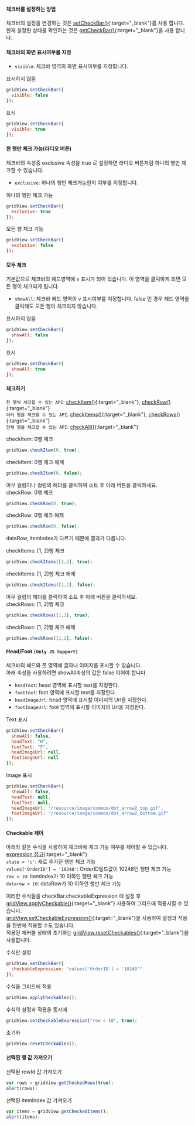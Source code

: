 #### 체크바를 설정하는 방법
체크바의 설정을 변경하는 것은 [setCheckBar()](http://help.realgrid.com/api/GridBase/setCheckBar/){:target="_blank"}를 사용 합니다.  
현재 설정된 상태를 확인하는 것은 [getCheckBar()](http://help.realgrid.com/api/GridBase/getCheckBar/){:target="_blank"}을 사용 합니다.

#### 체크바의 화면 표시여부를 지정   
- `visible`: 체크바 영역의 화면 표시여부를 지정합니다. 

<a class="btn primary small round lowercase" id="btnSetVisibleFalse">표시하지 않음</a>

```js
gridView.setCheckBar({
  visible: false  
});
```

<a class="btn primary small round lowercase" id="btnSetVisibleTrue">표시</a>

```js
gridView.setCheckBar({
  visible: true  
});
```

#### 한 행만 체크 가능(라디오 버튼) 
체크바의 속성중 exclusive 속성을 true 로 설정하면 라디오 버튼처럼 하나의 행만 체크할 수 있습니다.

- `exclusive`: 하나의 행만 체크가능한지 여부를 지정합니다.  

<a class="btn primary small round lowercase" id="btnSetExclusiveTrue">하나의 행만 체크 가능</a>

```js
gridView.setCheckBar({
  exclusive: true  
});
```

<a class="btn primary small round lowercase" id="btnSetExclusiveFalse">모든 행 체크 가능</a>

```js
gridView.setCheckBar({
  exclusive: false  
});
```

#### 모두 체크
기본값으로 체크바의 헤드영역에 v 표시가 되어 있습니다. 이 영역을 클릭하게 되면 모든 행이 체크되게 됩니다.  

- `showAll`: 체크바 헤드 영역의 v 표시여부를 지정합니다. false 인 경우 헤드 영역을 클릭해도 모든 행이 체크되지 않습니다.  

<a class="btn primary small round lowercase" id="btnSetShowAllFalse">표시하지 않음</a>

```js
gridView.setCheckBar({
  showAll: false  
});
```

<a class="btn primary small round lowercase" id="btnSetShowAllTrue">표시</a>

```js
gridView.setCheckBar({
  showAll: true  
});
```

#### 체크하기
`한 행씩 체크할 수 있는 API`: [checkItem()](http://help.realgrid.com/api/GridBase/checkItem/){:target="_blank"}, [checkRow()](http://help.realgrid.com/api/GridBase/checkRow/){:target="_blank"}  
`여러 행을 체크할 수 있는 API`: [checkItems()](http://help.realgrid.com/api/GridBase/checkItems/){:target="_blank"}, [checkRows()](http://help.realgrid.com/api/GridBase/checkRows/){:target="_blank"}  
`전체 행을 체크할 수 있는 API`: [checkAll()](http://help.realgrid.com/api/GridBase/checkAll/){:target="_blank"}  

<a class="btn primary small round lowercase" id="btnCheckItemTrue">checkItem: 0행 체크</a>

```js
gridView.checkItem(0, true);  
```

<a class="btn primary small round lowercase" id="btnCheckItemFalse">checkItem: 0행 체크 해제</a>

```js
gridView.checkItem(0, false);  
```

아무 컬럼이나 컬럼의 헤더를 클릭하여 소트 후 아래 버튼을 클릭하세요.  
<a class="btn primary small round lowercase" id="btnCheckRowTrue">checkRow: 0행 체크</a>

```js
gridView.checkRow(0, true);  
```

<a class="btn primary small round lowercase" id="btnCheckRowFalse">checkRow: 0행 체크 해제</a>

```js
gridView.checkRow(0, false);  
```
dataRow, itemIndex가 다르기 때문에 결과가 다릅니다.   

<a class="btn primary small round lowercase" id="btnCheckItemsTrue">checkItems: [1, 2]행 체크</a>

```js
gridView.checkItems([1,2], true);  
```

<a class="btn primary small round lowercase" id="btnCheckItemsFalse">checkItems: [1, 2]행 체크 해제</a>

```js
gridView.checkItems([1,2], false);  
```

아무 컬럼의 헤더를 클릭하여 소트 후 아래 버튼을 클릭하세요.  
<a class="btn primary small round lowercase" id="btnCheckRowsTrue">checkRows: [1, 2]행 체크</a>

```js
gridView.checkRows([1,2], true);  
```

<a class="btn primary small round lowercase" id="btnCheckRowsFalse">checkRows: [1, 2]행 체크 해제</a>

```js
gridView.checkRows([1,2], false);  
```

#### Head/Foot `(Only JS Support)`
체크바의 헤드와 풋 영역에 글자나 이미지를 표시할 수 있습니다.  
아래 속성을 사용하려면 showAll속성의 값은 false 이어야 합니다.

- `headText`: head 영역에 표시할 text를 지정한다.    
- `footText`: foot 영역에 표시할 text를 지정한다.   
- `headImageUrl`: head 영역에 표시할 이미지의 Url을 지정한다.  
- `footImageUrl`: foot 영역에 표시할 이미지의 Url을 지정한다.  

<a class="btn primary small round lowercase" id="btnSetText">Text 표시</a>

```js
gridView.setCheckBar({
  showAll: false,
  headText: "H",  
  footText: "F",
  headImageUrl: null,  
  footImageUrl: null  
});
```

<a class="btn primary small round lowercase" id="btnSetImage">Image 표시</a>

```js
gridView.setCheckBar({
  showAll: false,
  headText: null,  
  footText: null,
  headImageUrl: "/resource/image/common/dot_arrow2_top.gif",  
  footImageUrl: "/resource/image/common/dot_arrow2_bottom.gif"  
});
```

#### Checkable 제어
아래와 같은 수식을 사용하여 체크바에 체크 가능 여부를 제어할 수 있습니다. [expression 참고](http://help.realgrid.com/api/features/Expression/){:target="_blank"}  
`state = 'c'`: 새로 추가된 행만 체크 가능   
`values['OrderID'] = '10248'`: OrderID필드값이 10248인 행만 체크 가능   
`row < 10`: itemIndex가 10 이하인 행만 체크 가능    
`datarow < 10`: dataRow가 10 이하인 행만 체크 가능  

이러한 수식들을 checkBar.checkableExpression 에 설정 후 [gridView.applyCheckable()](http://help.realgrid.com/api/GridBase/applyCheckables/){:target="_blank"} 사용하여 그리드에 적용시킬 수 있습니다.  
[gridView.setCheckableExpression()](http://help.realgrid.com/api/GridBase/setCheckableExpression/){:target="_blank"}을 사용하여 설정과 적용을 한번에 적용할 수도 있습니다.  
적용된 체커블 상태의 초기화는 [gridView.resetCheckables()](http://help.realgrid.com/api/GridBase/resetCheckables/){:target="_blank"}을 사용합니다.  

<a class="btn primary small round lowercase" id="btnCheckableExpression">수식만 설정</a>

```js
gridView.setCheckBar({
  checkableExpression: "values['OrderID'] = '10248'"
});
```

<a class="btn primary small round lowercase" id="btnApplyCheckables">수식을 그리드에 적용</a>

```js
gridView.applyCheckables();
```

<a class="btn primary small round lowercase" id="btnSetCheckableExpression">수식의 설정과 적용을 동시에</a>

```js
gridView.setCheckableExpression("row < 10", true);
```

<a class="btn primary small round lowercase" id="btnResetCheckables">초기화</a>

```js
gridView.resetCheckables();
```

#### 선택된 행 값 가져오기

<a class="btn primary small round lowercase" id="btnGetCheckedRows">선택된 rowId 값 가져오기</a>

```js
var rows = gridView.getCheckedRows(true);
alert(rows);
```

<a class="btn primary small round lowercase" id="btnGetCheckedItems">선택된 itemIndex 값 가져오기</a>

```js
var items = gridView.getCheckedItems();
alert(items);
```

<script>

  $('#btnSetVisibleFalse').click(function() {
    gridView.setCheckBar({
      visible: false  
    });
  });

  $('#btnSetVisibleTrue').click(function() {
    gridView.setCheckBar({
      visible: true  
    });
  });

  $('#btnSetExclusiveTrue').click(function() {
    gridView.setCheckBar({
      exclusive: true  
    });
  });

  $('#btnSetExclusiveFalse').click(function() {
    gridView.setCheckBar({
      exclusive: false  
    });
  });

   $('#btnSetShowAllFalse').click(function() {
    gridView.setCheckBar({
      showAll: false  
    });
  });

  $('#btnSetShowAllTrue').click(function() {
    gridView.setCheckBar({
      showAll: true     
    });
  }); 

  $('#btnCheckItemTrue').click(function() {
    gridView.checkItem(0, true); 
  }); 

  $('#btnCheckItemFalse').click(function() {
    gridView.checkItem(0, false); 
  }); 

  $('#btnCheckRowTrue').click(function() {
    gridView.checkRow(0, true); 
  }); 

  $('#btnCheckRowFalse').click(function() {
    gridView.checkRow(0, false); 
  }); 

  $('#btnCheckItemsTrue').click(function() {
    gridView.checkItems([1,2], true); 
  }); 

  $('#btnCheckItemsFalse').click(function() {
    gridView.checkItems([1,2], false); 
  }); 

  $('#btnCheckRowsTrue').click(function() {
    gridView.checkRows([1,2], true); 
  }); 

  $('#btnCheckRowsFalse').click(function() {
    gridView.checkRows([1,2], false); 
  });   

  $('#btnSetText').click(function() {
    gridView.setCheckBar({
      showAll: false,
      headText: "H",  
      footText: "F",
      headImageUrl: null,  
      footImageUrl: null  
    });
  });

  $('#btnSetImage').click(function() {
    gridView.setCheckBar({
      showAll: false,
      headText: null,  
      footText: null,
      headImageUrl: "{{"/resource/image/common/" | prepend: site.baseurl}}" + "/dot_arrow2_top.gif",  
      footImageUrl: "{{"/resource/image/common/" | prepend: site.baseurl}}" + "/dot_arrow2_bottom.gif"  
    });
  });  

  $('#btnCheckableExpression').click(function() {
    gridView.setCheckBar({
      checkableExpression: "values['OrderID'] = '10248'"
    }); 
  });   

  $('#btnApplyCheckables').click(function() {
    gridView.applyCheckables();
  });   

  $('#btnSetCheckableExpression').click(function() {
    gridView.setCheckableExpression("row < 10", true);
  });   

  $('#btnResetCheckables').click(function() {
    gridView.resetCheckables(); 
  });   

  $('#btnGetCheckedRows').click(function() {
    var rows = gridView.getCheckedRows(true);
    if(rows.length == 0){
      alert("선택된 행이 없습니다.");
    }else {
      alert("선택된 행의 dataRow값은: " + rows + "입니다.");
    }
  });

  $('#btnGetCheckedItems').click(function() {
    var items = gridView.getCheckedItems();
    if(items.length == 0){
      alert("선택된 행이 없습니다.");
    }else {
      alert("선택된 행의 itemIndex값은: " + items + "입니다.");
    }
  });

</script>
